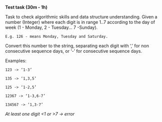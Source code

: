 **Test task (30m - 1h)**

Task to check algorithmic skills and data structure understanding.
Given a number (Integer) where each digit is in range 1..7 according 
to the day of week (1 - Monday, 2 - Tuesday... 7 -Sunday).

`E.g. 126 - means Monday, Tuesday and Saturday.`

Convert this number to the string, separating each digit
with ‘,’ for non consecutive sequence days, or ‘-’ for
consecutive sequence days.

Examples:
 
`123 -> ‘1-3’`

`135 -> ‘1,3,5’`

`125 -> ‘1-2,5’`

`12367 -> ‘1-3,6-7’`

`134567 -> ‘1,3-7’`

_At least one digit <1 or >7 -> error_